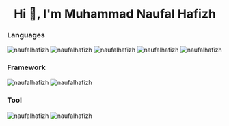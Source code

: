 <h1 align="center">Hi 👋, I'm Muhammad Naufal Hafizh</h1>


<h3 align="left">Languages</h3>
<p>
  <img src="https://img.shields.io/badge/HTML5-E34F26?style=for-the-badge&logo=html5&logoColor=white" alt="naufalhafizh" />
  <img src="https://img.shields.io/badge/CSS3-1572B6?style=for-the-badge&logo=css3&logoColor=white" alt="naufalhafizh" />
  <img src="https://img.shields.io/badge/JavaScript-F7DF1E?style=for-the-badge&logo=javascript&logoColor=black" alt="naufalhafizh" />
  <img src="https://img.shields.io/badge/PHP-777BB4?style=for-the-badge&logo=php&logoColor=white" alt="naufalhafizh" />
  <img src="https://img.shields.io/badge/Bootstrap-563D7C?style=for-the-badge&logo=bootstrap&logoColor=white" alt="naufalhafizh" />
</p>

<h3 align="left">Framework</h3>
<p>
  <img src="https://img.shields.io/badge/Bootstrap-563D7C?style=for-the-badge&logo=bootstrap&logoColor=white" alt="naufalhafizh" />
  <img src="https://img.shields.io/badge/Tailwind_CSS-38B2AC?style=for-the-badge&logo=tailwind-css&logoColor=white" alt="naufalhafizh" />
</p>

<h3 align="left">Tool</h3>

<p>
  <img align="center" src="https://github-readme-stats.vercel.app/api/top-langs/?username=naufalhafizh" alt="naufalhafizh" />
  <img align="center" src="https://github-readme-stats.vercel.app/api?username=naufalhafizh" alt="naufalhafizh" />
</p>
